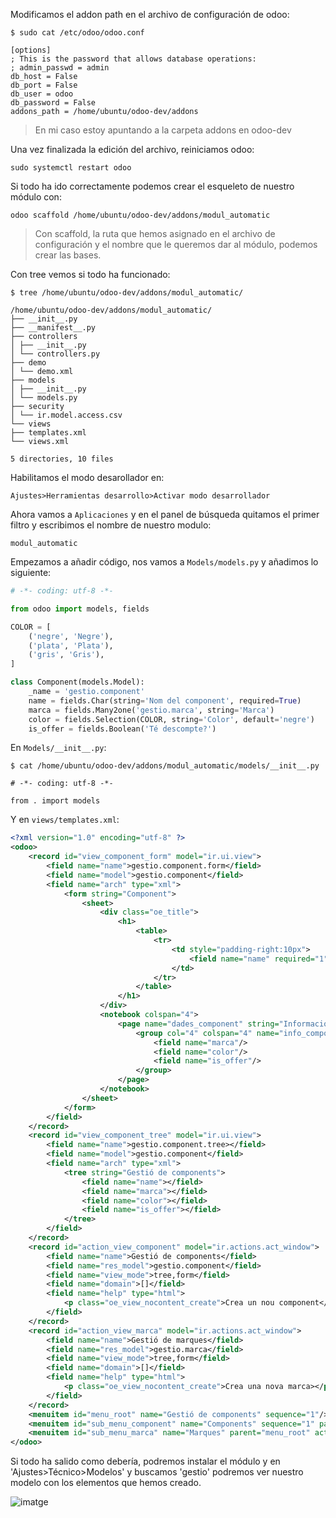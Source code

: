 Modificamos el addon path en el archivo de configuración de odoo:

    $ sudo cat /etc/odoo/odoo.conf
    
    [options]  
    ; This is the password that allows database operations:  
    ; admin_passwd = admin  
    db_host = False  
    db_port = False  
    db_user = odoo  
    db_password = False  
    addons_path = /home/ubuntu/odoo-dev/addons

> En mi caso estoy apuntando a la carpeta addons en odoo-dev 


Una vez finalizada la edición del archivo, reiniciamos odoo:

    sudo systemctl restart odoo
Si todo ha ido correctamente podemos crear el esqueleto de nuestro módulo con:

    odoo scaffold /home/ubuntu/odoo-dev/addons/modul_automatic

> Con scaffold, la ruta que hemos asignado en el archivo de configuración y el nombre que le queremos dar al módulo, podemos crear las bases. 

Con tree vemos si todo ha funcionado:

    $ tree /home/ubuntu/odoo-dev/addons/modul_automatic/
    
    /home/ubuntu/odoo-dev/addons/modul_automatic/  
    ├── __init__.py  
    ├── __manifest__.py  
    ├── controllers  
    │ ├── __init__.py  
    │ └── controllers.py  
    ├── demo  
    │ └── demo.xml  
    ├── models  
    │ ├── __init__.py  
    │ └── models.py  
    ├── security  
    │ └── ir.model.access.csv  
    └── views  
    ├── templates.xml  
    └── views.xml  
      
    5 directories, 10 files
Habilitamos el modo desarollador en:

    Ajustes>Herramientas desarrollo>Activar modo desarrollador
Ahora vamos a `Aplicaciones` y en el panel de búsqueda quitamos el primer filtro y escribimos el nombre de nuestro modulo:

    modul_automatic
Empezamos a añadir código, nos vamos a `Models/models.py` y añadimos lo siguiente:
```python
# -*- coding: utf-8 -*-

from odoo import models, fields

COLOR = [
	('negre', 'Negre'),
	('plata', 'Plata'),
	('gris', 'Gris'),
]

class Component(models.Model):
	_name = 'gestio.component'
	name = fields.Char(string='Nom del component', required=True)
	marca = fields.Many2one('gestio.marca', string='Marca')
	color = fields.Selection(COLOR, string='Color', default='negre')
	is_offer = fields.Boolean('Té descompte?')
```
En `Models/__init__.py`:

    $ cat /home/ubuntu/odoo-dev/addons/modul_automatic/models/__init__.py 
    
    # -*- coding: utf-8 -*-
    
    from . import models
Y en `views/templates.xml`:
```xml
<?xml version="1.0" encoding="utf-8" ?>
<odoo>
    <record id="view_component_form" model="ir.ui.view">
        <field name="name">gestio.component.form</field>
        <field name="model">gestio.component</field>
        <field name="arch" type="xml">
            <form string="Component">
                <sheet>
                    <div class="oe_title">
                        <h1>
                            <table>
                                <tr>
                                    <td style="padding-right:10px">
                                        <field name="name" required="1" placeholder="Marco 1DIN"/>
                                    </td>
                                </tr>
                            </table>
                        </h1>
                    </div>
                    <notebook colspan="4">
                        <page name="dades_component" string="Informació del component">
                            <group col="4" colspan="4" name="info_component">
                                <field name="marca"/>
                                <field name="color"/>
                                <field name="is_offer"/>
                            </group>
                        </page>
                    </notebook>
                </sheet>
            </form>
        </field>
    </record>
    <record id="view_component_tree" model="ir.ui.view">
        <field name="name">gestio.component.tree></field>
        <field name="model">gestio.component</field>
        <field name="arch" type="xml">
            <tree string="Gestió de components">
                <field name="name"></field>
                <field name="marca"></field>
                <field name="color"></field>
                <field name="is_offer"></field>
            </tree>
        </field>
    </record>
    <record id="action_view_component" model="ir.actions.act_window">
        <field name="name">Gestió de components</field>
        <field name="res_model">gestio.component</field>
        <field name="view_mode">tree,form</field>
        <field name="domain">[]</field>
        <field name="help" type="html">
            <p class="oe_view_nocontent_create">Crea un nou component</p>
        </field>
    </record>
    <record id="action_view_marca" model="ir.actions.act_window">
        <field name="name">Gestió de marques</field>
        <field name="res_model">gestio.marca</field>
        <field name="view_mode">tree,form</field>
        <field name="domain">[]</field>
        <field name="help" type="html">
            <p class="oe_view_nocontent_create">Crea una nova marca></p>
        </field>
    </record>
    <menuitem id="menu_root" name="Gestió de components" sequence="1"/>
    <menuitem id="sub_menu_component" name="Components" sequence="1" parent="menu_root" action="action_view_component"/>
    <menuitem id="sub_menu_marca" name="Marques" parent="menu_root" action="action_view_marca"></menuitem>
</odoo>
```
Si todo ha salido como debería, podremos instalar el módulo y en 'Ajustes&gt;Técnico&gt;Modelos' y buscamos 'gestio' podremos ver nuestro modelo con los elementos que hemos creado.

![imatge](https://user-images.githubusercontent.com/61594022/119538019-f3e5eb00-bd8a-11eb-9e1c-902bfce0b111.png)
